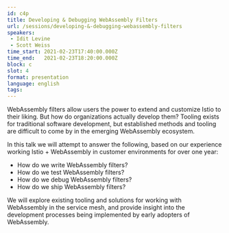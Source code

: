 ```yaml
---
id: c4p
title: Developing & Debugging WebAssembly Filters
url: /sessions/developing-&-debugging-webassembly-filters
speakers:
 - Idit Levine
 - Scott Weiss
time_start: 2021-02-23T17:40:00.000Z
time_end:   2021-02-23T18:20:00.000Z
block: c
slot: 4
format: presentation 
language: english
tags:
---
```


WebAssembly filters allow users the power to extend and customize Istio to their liking. But how do organizations actually develop them? Tooling exists for traditional software development, but established methods and tooling are difficult to come by in the emerging WebAssembly ecosystem. 

In this talk we will attempt to answer the following, based on our experience working Istio + WebAssembly in customer environments for over one year:
* How do we write WebAssembly filters?
* How do we test WebAssembly filters?
* How do we debug WebAssembly filters?
* How do we ship WebAssembly filters?

We will explore existing tooling and solutions for working with WebAssembly in the service mesh, and provide insight into the development processes being implemented by early adopters of WebAssembly.

